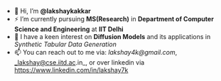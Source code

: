 - 👋 Hi, I’m **@lakshaykakkar**
- ⚡ I’m currently pursuing **MS(Research)** in **Department of Computer Science and Engineering** at **IIT Delhi**
- 👀 I have a keen interest on **Diffusion Models** and its applications in _Synthetic Tabular Data Generation_
- 📫 You can reach out to me via: _lakshay4k@gmail.com_, _lakshay@cse.iitd.ac.in_, or over linkedin via https://www.linkedin.com/in/lakshay7k
<!--
- 😄 Pronouns: ...
- ⚡ Fun fact: ...
>!--
<!---
lakshaykakkar/lakshaykakkar is a ✨ special ✨ repository because its `README.md` (this file) appears on your GitHub profile.
You can click the Preview link to take a look at your changes.
--->
